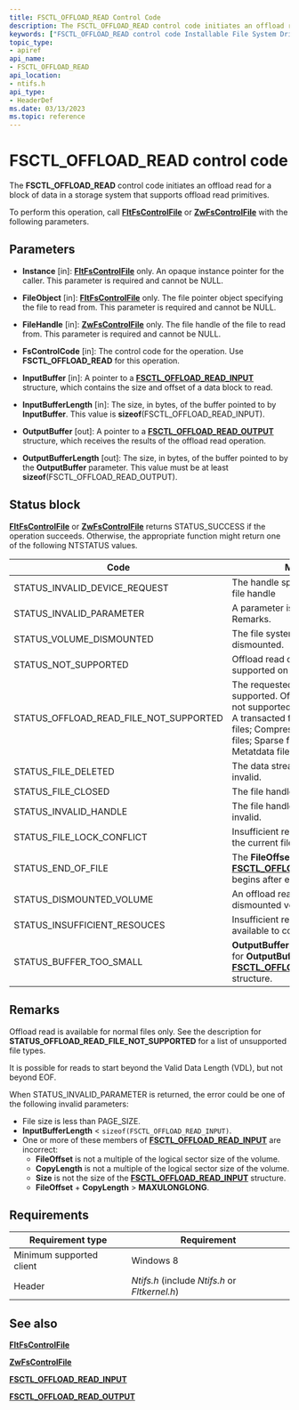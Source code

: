 ```yaml
---
title: FSCTL_OFFLOAD_READ Control Code
description: The FSCTL_OFFLOAD_READ control code initiates an offload read for a block of data in a storage system that supports offload read primitives.
keywords: ["FSCTL_OFFLOAD_READ control code Installable File System Drivers"]
topic_type:
- apiref
api_name:
- FSCTL_OFFLOAD_READ
api_location:
- ntifs.h
api_type:
- HeaderDef
ms.date: 03/13/2023
ms.topic: reference
---
```


# FSCTL_OFFLOAD_READ control code

The **FSCTL_OFFLOAD_READ** control code initiates an offload read for a block of data in a storage system that supports offload read primitives.

To perform this operation, call [**FltFsControlFile**](/windows-hardware/drivers/ddi/fltkernel/nf-fltkernel-fltfscontrolfile) or [**ZwFsControlFile**](/previous-versions/ff566462(v=vs.85)) with the following parameters.

## Parameters

- **Instance** [in]: [**FltFsControlFile**](/windows-hardware/drivers/ddi/fltkernel/nf-fltkernel-fltfscontrolfile) only. An opaque instance pointer for the caller. This parameter is required and cannot be NULL.

- **FileObject** [in]: [**FltFsControlFile**](/windows-hardware/drivers/ddi/fltkernel/nf-fltkernel-fltfscontrolfile) only. The file pointer object specifying the file to read from. This parameter is required and cannot be NULL.

- **FileHandle** [in]: [**ZwFsControlFile**](/previous-versions/ff566462(v=vs.85)) only. The file handle of the file to read from. This parameter is required and cannot be NULL.

- **FsControlCode** [in]: The control code for the operation. Use **FSCTL_OFFLOAD_READ** for this operation.

- **InputBuffer** [in]: A pointer to a [**FSCTL_OFFLOAD_READ_INPUT**](/windows-hardware/drivers/ddi/ntifs/ns-ntifs-_fsctl_offload_read_input) structure, which contains the size and offset of a data block to read.

- **InputBufferLength** [in]: The size, in bytes, of the buffer pointed to by **InputBuffer**. This value is **sizeof**(FSCTL_OFFLOAD_READ_INPUT).

- **OutputBuffer** [out]: A pointer to a [**FSCTL_OFFLOAD_READ_OUTPUT**](/windows-hardware/drivers/ddi/ntifs/ns-ntifs-_fsctl_offload_read_output) structure, which receives the results of the offload read operation.

- **OutputBufferLength** [out]: The size, in bytes, of the buffer pointed to by the **OutputBuffer** parameter. This value must be at least **sizeof**(FSCTL_OFFLOAD_READ_OUTPUT).

## Status block

[**FltFsControlFile**](/windows-hardware/drivers/ddi/fltkernel/nf-fltkernel-fltfscontrolfile) or [**ZwFsControlFile**](/previous-versions/ff566462(v=vs.85)) returns STATUS_SUCCESS if the operation succeeds. Otherwise, the appropriate function might return one of the following NTSTATUS values.

| Code | Meaning |
| ---- | ------- |
| STATUS_INVALID_DEVICE_REQUEST | The handle specified is not a valid file handle |
| STATUS_INVALID_PARAMETER | A parameter is invalid. See Remarks. |
| STATUS_VOLUME_DISMOUNTED | The file system volume is dismounted. |
| STATUS_NOT_SUPPORTED | Offload read operations are not supported on this volume. |
| STATUS_OFFLOAD_READ_FILE_NOT_SUPPORTED | The requested file type is not supported. Offload operations are not supported on these file types: A transacted file (TxF); Non-user files; Compressed files; Encrypted files; Sparse files; NTFS Metatdata files. |
| STATUS_FILE_DELETED | The data stream for this file is invalid. |
| STATUS_FILE_CLOSED | The file handle is closed. |
| STATUS_INVALID_HANDLE | The file handle specified is invalid. |
| STATUS_FILE_LOCK_CONFLICT | Insufficient read access due to the current file locking state. |
| STATUS_END_OF_FILE | The **FileOffset** member of [**FSCTL_OFFLOAD_READ_INPUT**](/windows-hardware/drivers/ddi/ntifs/ns-ntifs-_fsctl_offload_read_input) begins after end-of-file (EOF). |
| STATUS_DISMOUNTED_VOLUME | An offload read cannot occur on a dismounted volume. |
| STATUS_INSUFFICIENT_RESOUCES | Insufficient resources are available to complete the request. |
| STATUS_BUFFER_TOO_SMALL | **OutputBufferLength** is too small for **OutputBuffer** to receive an [**FSCTL_OFFLOAD_READ_OUTPUT**](/windows-hardware/drivers/ddi/ntifs/ns-ntifs-_fsctl_offload_read_output) structure. |

## Remarks

Offload read is available for normal files only. See the description for **STATUS_OFFLOAD_READ_FILE_NOT_SUPPORTED** for a list of unsupported file types.

It is possible for reads to start beyond the Valid Data Length (VDL), but not beyond EOF.

When STATUS_INVALID_PARAMETER is returned, the error could be one of the following invalid parameters:

- File size is less than PAGE_SIZE.
- **InputBufferLength** < ```sizeof(FSCTL_OFFLOAD_READ_INPUT)```.
- One or more of these members of [**FSCTL_OFFLOAD_READ_INPUT**](/windows-hardware/drivers/ddi/ntifs/ns-ntifs-_fsctl_offload_read_input) are incorrect:
  - **FileOffset** is not a multiple of the logical sector size of the volume.
  - **CopyLength** is not a multiple of the logical sector size of the volume.
  - **Size** is not the size of the [**FSCTL_OFFLOAD_READ_INPUT**](/windows-hardware/drivers/ddi/ntifs/ns-ntifs-_fsctl_offload_read_input) structure.
  - **FileOffset** + **CopyLength** > **MAXULONGLONG**.

## Requirements

| Requirement type | Requirement |
| ---------------- | ----------- |
| Minimum supported client | Windows 8 |
| Header | *Ntifs.h* (include *Ntifs.h* or *Fltkernel.h*) |

## See also

[**FltFsControlFile**](/windows-hardware/drivers/ddi/fltkernel/nf-fltkernel-fltfscontrolfile)

[**ZwFsControlFile**](/previous-versions/ff566462(v=vs.85))

[**FSCTL_OFFLOAD_READ_INPUT**](/windows-hardware/drivers/ddi/ntifs/ns-ntifs-_fsctl_offload_read_input)

[**FSCTL_OFFLOAD_READ_OUTPUT**](/windows-hardware/drivers/ddi/ntifs/ns-ntifs-_fsctl_offload_read_output)
